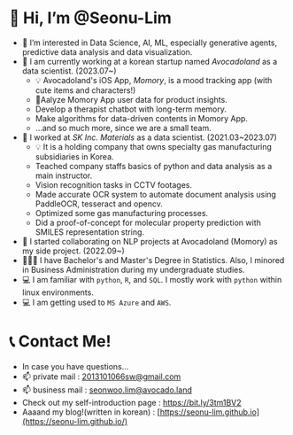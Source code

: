 # 👋 Hi, I’m @Seonu-Lim
- 👀 I’m interested in Data Science, AI, ML, especially generative agents, predictive data analysis and data visualization.
- 🌱 I am currently working at a korean startup named *Avocadoland* as a data scientist. (2023.07~)
  - 💡 Avocadoland's iOS App, *Momory*, is a mood tracking app (with cute items and characters!)
  - Aalyze Momory App user data for product insights.
  - Develop a therapist chatbot with long-term memory.
  - Make algorithms for data-driven contents in Momory App.
  - ...and so much more, since we are a small team.
- 🌱 I worked at *SK Inc. Materials* as a data scientist. (2021.03~2023.07)
  - 💡 It is a holding company that owns specialty gas manufacturing subsidiaries in Korea.
  - Teached company staffs basics of python and data analysis as a main instructor.
  - Vision recognition tasks in CCTV footages.
  - Made accurate OCR system to automate document analysis using PaddleOCR, tesseract and opencv.
  - Optimized some gas manufacturing processes.
  - Did a proof-of-concept for molecular property prediction with SMILES representation string.
- 🌱 I started collaborating on NLP projects at Avocadoland (Momory) as my side project. (2022.09~)
- 👩🏻‍🎓 I have Bachelor's and Master's Degree in Statistics. Also, I minored in Business Administration during my undergraduate studies.
- 💻 I am familiar with `python`, `R`, and `SQL`. I mostly work with `python` within linux environments. 
- 💻 I am getting used to `MS Azure` and `AWS`.

  
# 📞 Contact Me!
- In case you have questions...
- 📫 private mail : 2013101066sw@gmail.com
- 📫 business mail : seonwoo.lim@avocado.land
- Check out my self-introduction page : <https://bit.ly/3tm1BV2>
- Aaaand my blog!(written in korean) : [https://seonu-lim.github.io](https://seonu-lim.github.io/)
